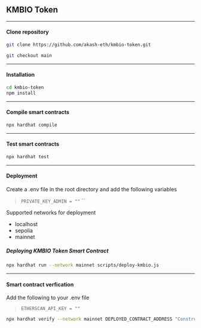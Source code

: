 ## KMBIO Token

***

#### Clone repository
```bash
git clone https://github.com/akash-eth/kmbio-token.git
```
```bash
git checkout main
```
***
#### Installation
```bash
cd kmbio-token
npm install
```
***
#### Compile smart contracts
```bash
npx hardhat compile
```
***
#### Test smart contracts
```bash
npx hardhat test
```
***
#### Deployment
Create a .env file in the root directory and add the following variables
>`PRIVATE_KEY_ADMIN = ""`
>``

Supported networks for deployment
-   localhost
-   sepolia
-   mainnet

##### Deploying KMBIO Token Smart Contract
```bash
npx hardhat run --network mainnet scripts/deploy-kmbio.js
```
***
#### Smart contract verfication
Add the following to your .env file
> `ETHERSCAN_API_KEY = ""`

```bash
npx hardhat verify --network mainnet DEPLOYED_CONTRACT_ADDRESS "Constructor argument 1"
```